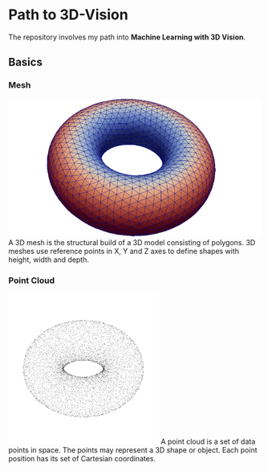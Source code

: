 # Path to 3D-Vision
The repository involves my path into **Machine Learning with 3D Vision**.
## Basics
### Mesh
![mesh](assets/Initial-R-066-r-030-see-text-torus-mesh-used-for-all-calculations-left-and.ppm.png)
A 3D mesh is the structural build of a 3D model consisting of polygons. 3D meshes use reference points in X, Y and Z axes to define shapes with height, width and depth.

### Point Cloud
![point](assets/A-Point-Cloud-Image-of-a-Torus-17.ppm.png)
A point cloud is a set of data points in space. The points may represent a 3D shape or object. Each point position has its set of Cartesian coordinates. 